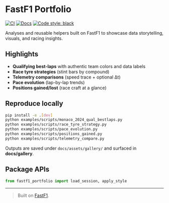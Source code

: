﻿# FastF1 Portfolio

[![CI](https://github.com/ksherr0/fastf1_portfolio/actions/workflows/ci.yml/badge.svg)](https://github.com/ksherr0/fastf1_portfolio/actions/workflows/ci.yml)
[![Docs](https://github.com/ksherr0/fastf1_portfolio/actions/workflows/docs.yml/badge.svg)](https://ksherr0.github.io/fastf1_portfolio/)
[![Code style: black](https://img.shields.io/badge/code%20style-black-000000.svg)](https://github.com/psf/black)

Analyses and reusable helpers built on FastF1 to showcase data storytelling, visuals, and racing insights.

## Highlights
- **Qualifying best-laps** with authentic team colors and data labels
- **Race tyre strategies** (stint bars by compound)
- **Telemetry comparisons** (speed trace + optional Δt)
- **Pace evolution** (lap-by-lap trends)
- **Positions gained/lost** (race craft at a glance)

## Reproduce locally

```bash
pip install -e .[dev]
python examples/scripts/monaco_2024_qual_bestlaps.py
python examples/scripts/race_tyre_strategy.py
python examples/scripts/pace_evolution.py
python examples/scripts/positions_gained.py
python examples/scripts/telemetry_compare.py
```

Outputs are saved under `docs/assets/gallery/` and surfaced in **docs/gallery**.

## Package APIs
```python
from fastf1_portfolio import load_session, apply_style
```

---

> Built on [FastF1](https://docs.fastf1.dev/).
